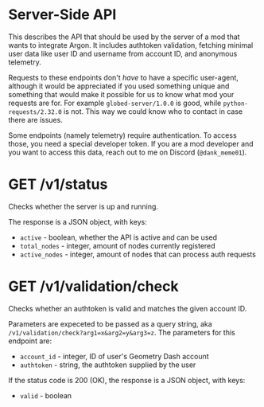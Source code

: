 # Server-Side API

This describes the API that should be used by the server of a mod that wants to integrate Argon. It includes authtoken validation, fetching minimal user data like user ID and username from account ID, and anonymous telemetry.

Requests to these endpoints don't *have* to have a specific user-agent, although it would be appreciated if you used something unique and something that would make it possible for us to know what mod your requests are for. For example `globed-server/1.0.0` is good, while `python-requests/2.32.0` is not. This way we could know who to contact in case there are issues.

Some endpoints (namely telemetry) require authentication. To access those, you need a special developer token. If you are a mod developer and you want to access this data, reach out to me on Discord (`@dank_meme01`).

# GET /v1/status

Checks whether the server is up and running.

The response is a JSON object, with keys:

* `active` - boolean, whether the API is active and can be used
* `total_nodes` - integer, amount of nodes currently registered
* `active_nodes` - integer, amount of nodes that can process auth requests

# GET /v1/validation/check

Checks whether an authtoken is valid and matches the given account ID.

Parameters are expeceted to be passed as a query string, aka `/v1/validation/check?arg1=x&arg2=y&arg3=z`. The parameters for this endpoint are:

* `account_id` - integer, ID of user's Geometry Dash account
* `authtoken` - string, the authtoken supplied by the user

If the status code is 200 (OK), the response is a JSON object, with keys:

* `valid` - boolean
